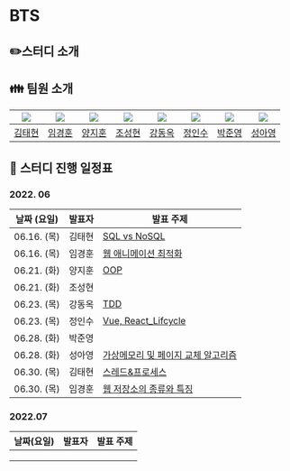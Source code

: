 # BTS

## :pencil2:스터디 소개



## :family: 팀원 소개

| [![](https://avatars.githubusercontent.com/u/87456669?v=4)](https://github.com/xogxog) | [![](https://avatars.githubusercontent.com/u/87609664?v=4)](https://github.com/KyounghoonLim) | [![](https://avatars.githubusercontent.com/u/82459236?v=4)](https://github.com/kkobug) | [![](https://avatars.githubusercontent.com/u/87457031?v=4)](https://github.com/Sungtong1) | [![](https://avatars.githubusercontent.com/u/83068484?v=4)](https://github.com/okdongdong) | [![](https://avatars.githubusercontent.com/u/87456683?v=4)](https://github.com/Jeonginsus) | [![](https://avatars.githubusercontent.com/u/87454934?v=4)](https://github.com/JUNYOUNG31) | [![](https://avatars.githubusercontent.com/u/55776650?v=4)](https://github.com/Sungayoung) |
| :----------------------------------------------------------: | :----------------------------------------------------------: | :----------------------------------------------------------: | :----------------------------------------------------------: | :----------------------------------------------------------: | :----------------------------------------------------------: | :----------------------------------------------------------: | :----------------------------------------------------------: |
|             [김태현](https://github.com/xogxog)              |          [임경훈](https://github.com/KyounghoonLim)          |             [양지훈](https://github.com/kkobug)              |            [조성현](https://github.com/Sungtong1)            |           [강동옥](https://github.com/okdongdong)            |           [정인수](https://github.com/Jeonginsus)            |           [박준영](https://github.com/JUNYOUNG31)            |           [성아영](https://github.com/Sungayoung)            |



## 📅 스터디 진행 일정표

### 2022. 06

| 날짜 (요일) | 발표자 | 발표 주제                                                    |
| ----------- | ------ | ------------------------------------------------------------ |
| 06.16. (목) | 김태현 | [SQL vs NoSQL](https://github.com/kkobug/BTS/blob/main/DataBase/SQL_NoSQL.md) |
| 06.16. (목) | 임경훈 | [웹 애니메이션 최적화](https://github.com/kkobug/BTS/blob/main/FrontEnd/%EC%9B%B9%20%EC%95%A0%EB%8B%88%EB%A9%94%EC%9D%B4%EC%85%98%20%EC%B5%9C%EC%A0%81%ED%99%94/%EC%9B%B9%20%EC%95%A0%EB%8B%88%EB%A9%94%EC%9D%B4%EC%85%98%20%EC%B5%9C%EC%A0%81%ED%99%94.md) |
| 06.21. (화) | 양지훈 | [OOP](https://github.com/kkobug/BTS/tree/main/Programming/OOP) |
| 06.21. (화) | 조성현 |                                                              |
| 06.23. (목) | 강동옥 | [TDD](https://github.com/kkobug/BTS/tree/main/Programming/TDD/TDD.md) |
| 06.23. (목) | 정인수 | [Vue, React_Lifcycle](https://github.com/kkobug/BTS/tree/main/FrontEnd/Vue%2C%20React%20%EB%9D%BC%EC%9D%B4%ED%94%84%20%EC%82%AC%EC%9D%B4%ED%81%B4) |
| 06.28. (화) | 박준영 |                                                              |
| 06.28. (화) | 성아영 | [가상메모리 및 페이지 교체 알고리즘](https://github.com/kkobug/BTS/tree/main/OperatingSystem/%ED%8E%98%EC%9D%B4%EC%A7%80%20%EA%B5%90%EC%B2%B4%20%EC%95%8C%EA%B3%A0%EB%A6%AC%EC%A6%98) |
| 06.30. (목) | 김태현 | [스레드&프로세스](https://github.com/kkobug/BTS/blob/main/OperatingSystem/%ED%94%84%EB%A1%9C%EC%84%B8%EC%8A%A4%EC%99%80%20%EC%8A%A4%EB%A0%88%EB%93%9C.pdf) |
| 06.30. (목) | 임경훈 | [웹 저장소의 종류와 특징](https://github.com/kkobug/BTS/blob/main/FrontEnd/%EC%9B%B9%20%EC%A0%80%EC%9E%A5%EC%86%8C%EC%9D%98%20%EC%A2%85%EB%A5%98%EC%99%80%20%ED%8A%B9%EC%A7%95/%EC%9B%B9%20%EC%A0%80%EC%9E%A5%EC%86%8C%EC%9D%98%20%EC%A2%85%EB%A5%98%EC%99%80%20%ED%8A%B9%EC%A7%95.md) |



### 2022.07

| 날짜(요일) | 발표자 | 발표 주제 |
| ---------- | ------ | --------- |
|            |        |           |
|            |        |           |
|            |        |           |

